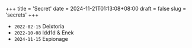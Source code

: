 +++
title = 'Secret'
date = 2024-11-21T01:13:08+08:00
draft = false
slug = 'secrets'
+++

- `2022-02-15` Deixtoria
- `2022-10-08` Idd1d & Enek
- `2024-11-15` Espionage

